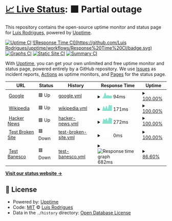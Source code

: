 # [📈 Live Status](https://knightpong.github.io/upptime): <!--live status--> **🟧 Partial outage**

This repository contains the open-source uptime monitor and status page for [Luis Rodrigues](https://knightpong.github.io/upptime), powered by [Upptime](https://github.com/upptime/upptime).

[![Uptime CI](https://github.com/knightpong/upptime/workflows/Uptime%20CI/badge.svg)](https://github.com/knightpong/upptime/actions?query=workflow%3A%22Uptime+CI%22)
[![Response Time CI](https://github.com/Luis Rodrigues/upptime/workflows/Response%20Time%20CI/badge.svg)](https://github.com/knightpong/upptime/actions?query=workflow%3A%22Response+Time+CI%22)
[![Graphs CI](https://github.com/knightpong/upptime/workflows/Graphs%20CI/badge.svg)](https://github.com/knightpong/upptime/actions?query=workflow%3A%22Graphs+CI%22)
[![Static Site CI](https://github.com/knightpong/upptime/workflows/Static%20Site%20CI/badge.svg)](https://github.com/knightpong/upptime/actions?query=workflow%3A%22Static+Site+CI%22)
[![Summary CI](https://github.com/knightpong/upptime/workflows/Summary%20CI/badge.svg)](https://github.com/knightpong/upptime/actions?query=workflow%3A%22Summary+CI%22)

With [Upptime](https://upptime.js.org), you can get your own unlimited and free uptime monitor and status page, powered entirely by a GitHub repository. We use [Issues](https://github.com/knightpong/upptime/issues) as incident reports, [Actions](https://github.com/knightpong/upptime/actions) as uptime monitors, and [Pages](https://knightpong.github.io/upptime) for the status page.

<!--start: status pages-->
<!-- This summary is generated by Upptime (https://github.com/upptime/upptime) -->
<!-- Do not edit this manually, your changes will be overwritten -->
<!-- prettier-ignore -->
| URL | Status | History | Response Time | Uptime |
| --- | ------ | ------- | ------------- | ------ |
| <img alt="" src="https://favicons.githubusercontent.com/www.google.com" height="13"> [Google](https://www.google.com) | 🟩 Up | [google.yml](https://github.com/knightpong/servDispBan/commits/HEAD/history/google.yml) | <details><summary><img alt="Response time graph" src="./graphs/google/response-time-week.png" height="20"> 94ms</summary><br><a href="https://knightpong.github.io/upptime/history/google"><img alt="Response time 94" src="https://img.shields.io/endpoint?url=https%3A%2F%2Fraw.githubusercontent.com%2Fknightpong%2FservDispBan%2FHEAD%2Fapi%2Fgoogle%2Fresponse-time.json"></a><br><a href="https://knightpong.github.io/upptime/history/google"><img alt="24-hour response time 94" src="https://img.shields.io/endpoint?url=https%3A%2F%2Fraw.githubusercontent.com%2Fknightpong%2FservDispBan%2FHEAD%2Fapi%2Fgoogle%2Fresponse-time-day.json"></a><br><a href="https://knightpong.github.io/upptime/history/google"><img alt="7-day response time 94" src="https://img.shields.io/endpoint?url=https%3A%2F%2Fraw.githubusercontent.com%2Fknightpong%2FservDispBan%2FHEAD%2Fapi%2Fgoogle%2Fresponse-time-week.json"></a><br><a href="https://knightpong.github.io/upptime/history/google"><img alt="30-day response time 94" src="https://img.shields.io/endpoint?url=https%3A%2F%2Fraw.githubusercontent.com%2Fknightpong%2FservDispBan%2FHEAD%2Fapi%2Fgoogle%2Fresponse-time-month.json"></a><br><a href="https://knightpong.github.io/upptime/history/google"><img alt="1-year response time 94" src="https://img.shields.io/endpoint?url=https%3A%2F%2Fraw.githubusercontent.com%2Fknightpong%2FservDispBan%2FHEAD%2Fapi%2Fgoogle%2Fresponse-time-year.json"></a></details> | <details><summary><a href="https://knightpong.github.io/upptime/history/google">100.00%</a></summary><a href="https://knightpong.github.io/upptime/history/google"><img alt="All-time uptime 100.00%" src="https://img.shields.io/endpoint?url=https%3A%2F%2Fraw.githubusercontent.com%2Fknightpong%2FservDispBan%2FHEAD%2Fapi%2Fgoogle%2Fuptime.json"></a><br><a href="https://knightpong.github.io/upptime/history/google"><img alt="24-hour uptime 100.00%" src="https://img.shields.io/endpoint?url=https%3A%2F%2Fraw.githubusercontent.com%2Fknightpong%2FservDispBan%2FHEAD%2Fapi%2Fgoogle%2Fuptime-day.json"></a><br><a href="https://knightpong.github.io/upptime/history/google"><img alt="7-day uptime 100.00%" src="https://img.shields.io/endpoint?url=https%3A%2F%2Fraw.githubusercontent.com%2Fknightpong%2FservDispBan%2FHEAD%2Fapi%2Fgoogle%2Fuptime-week.json"></a><br><a href="https://knightpong.github.io/upptime/history/google"><img alt="30-day uptime 100.00%" src="https://img.shields.io/endpoint?url=https%3A%2F%2Fraw.githubusercontent.com%2Fknightpong%2FservDispBan%2FHEAD%2Fapi%2Fgoogle%2Fuptime-month.json"></a><br><a href="https://knightpong.github.io/upptime/history/google"><img alt="1-year uptime 100.00%" src="https://img.shields.io/endpoint?url=https%3A%2F%2Fraw.githubusercontent.com%2Fknightpong%2FservDispBan%2FHEAD%2Fapi%2Fgoogle%2Fuptime-year.json"></a></details>
| <img alt="" src="https://favicons.githubusercontent.com/en.wikipedia.org" height="13"> [Wikipedia](https://en.wikipedia.org) | 🟩 Up | [wikipedia.yml](https://github.com/knightpong/servDispBan/commits/HEAD/history/wikipedia.yml) | <details><summary><img alt="Response time graph" src="./graphs/wikipedia/response-time-week.png" height="20"> 171ms</summary><br><a href="https://knightpong.github.io/upptime/history/wikipedia"><img alt="Response time 171" src="https://img.shields.io/endpoint?url=https%3A%2F%2Fraw.githubusercontent.com%2Fknightpong%2FservDispBan%2FHEAD%2Fapi%2Fwikipedia%2Fresponse-time.json"></a><br><a href="https://knightpong.github.io/upptime/history/wikipedia"><img alt="24-hour response time 171" src="https://img.shields.io/endpoint?url=https%3A%2F%2Fraw.githubusercontent.com%2Fknightpong%2FservDispBan%2FHEAD%2Fapi%2Fwikipedia%2Fresponse-time-day.json"></a><br><a href="https://knightpong.github.io/upptime/history/wikipedia"><img alt="7-day response time 171" src="https://img.shields.io/endpoint?url=https%3A%2F%2Fraw.githubusercontent.com%2Fknightpong%2FservDispBan%2FHEAD%2Fapi%2Fwikipedia%2Fresponse-time-week.json"></a><br><a href="https://knightpong.github.io/upptime/history/wikipedia"><img alt="30-day response time 171" src="https://img.shields.io/endpoint?url=https%3A%2F%2Fraw.githubusercontent.com%2Fknightpong%2FservDispBan%2FHEAD%2Fapi%2Fwikipedia%2Fresponse-time-month.json"></a><br><a href="https://knightpong.github.io/upptime/history/wikipedia"><img alt="1-year response time 171" src="https://img.shields.io/endpoint?url=https%3A%2F%2Fraw.githubusercontent.com%2Fknightpong%2FservDispBan%2FHEAD%2Fapi%2Fwikipedia%2Fresponse-time-year.json"></a></details> | <details><summary><a href="https://knightpong.github.io/upptime/history/wikipedia">100.00%</a></summary><a href="https://knightpong.github.io/upptime/history/wikipedia"><img alt="All-time uptime 100.00%" src="https://img.shields.io/endpoint?url=https%3A%2F%2Fraw.githubusercontent.com%2Fknightpong%2FservDispBan%2FHEAD%2Fapi%2Fwikipedia%2Fuptime.json"></a><br><a href="https://knightpong.github.io/upptime/history/wikipedia"><img alt="24-hour uptime 100.00%" src="https://img.shields.io/endpoint?url=https%3A%2F%2Fraw.githubusercontent.com%2Fknightpong%2FservDispBan%2FHEAD%2Fapi%2Fwikipedia%2Fuptime-day.json"></a><br><a href="https://knightpong.github.io/upptime/history/wikipedia"><img alt="7-day uptime 100.00%" src="https://img.shields.io/endpoint?url=https%3A%2F%2Fraw.githubusercontent.com%2Fknightpong%2FservDispBan%2FHEAD%2Fapi%2Fwikipedia%2Fuptime-week.json"></a><br><a href="https://knightpong.github.io/upptime/history/wikipedia"><img alt="30-day uptime 100.00%" src="https://img.shields.io/endpoint?url=https%3A%2F%2Fraw.githubusercontent.com%2Fknightpong%2FservDispBan%2FHEAD%2Fapi%2Fwikipedia%2Fuptime-month.json"></a><br><a href="https://knightpong.github.io/upptime/history/wikipedia"><img alt="1-year uptime 100.00%" src="https://img.shields.io/endpoint?url=https%3A%2F%2Fraw.githubusercontent.com%2Fknightpong%2FservDispBan%2FHEAD%2Fapi%2Fwikipedia%2Fuptime-year.json"></a></details>
| <img alt="" src="https://favicons.githubusercontent.com/news.ycombinator.com" height="13"> [Hacker News](https://news.ycombinator.com) | 🟩 Up | [hacker-news.yml](https://github.com/knightpong/servDispBan/commits/HEAD/history/hacker-news.yml) | <details><summary><img alt="Response time graph" src="./graphs/hacker-news/response-time-week.png" height="20"> 272ms</summary><br><a href="https://knightpong.github.io/upptime/history/hacker-news"><img alt="Response time 272" src="https://img.shields.io/endpoint?url=https%3A%2F%2Fraw.githubusercontent.com%2Fknightpong%2FservDispBan%2FHEAD%2Fapi%2Fhacker-news%2Fresponse-time.json"></a><br><a href="https://knightpong.github.io/upptime/history/hacker-news"><img alt="24-hour response time 272" src="https://img.shields.io/endpoint?url=https%3A%2F%2Fraw.githubusercontent.com%2Fknightpong%2FservDispBan%2FHEAD%2Fapi%2Fhacker-news%2Fresponse-time-day.json"></a><br><a href="https://knightpong.github.io/upptime/history/hacker-news"><img alt="7-day response time 272" src="https://img.shields.io/endpoint?url=https%3A%2F%2Fraw.githubusercontent.com%2Fknightpong%2FservDispBan%2FHEAD%2Fapi%2Fhacker-news%2Fresponse-time-week.json"></a><br><a href="https://knightpong.github.io/upptime/history/hacker-news"><img alt="30-day response time 272" src="https://img.shields.io/endpoint?url=https%3A%2F%2Fraw.githubusercontent.com%2Fknightpong%2FservDispBan%2FHEAD%2Fapi%2Fhacker-news%2Fresponse-time-month.json"></a><br><a href="https://knightpong.github.io/upptime/history/hacker-news"><img alt="1-year response time 272" src="https://img.shields.io/endpoint?url=https%3A%2F%2Fraw.githubusercontent.com%2Fknightpong%2FservDispBan%2FHEAD%2Fapi%2Fhacker-news%2Fresponse-time-year.json"></a></details> | <details><summary><a href="https://knightpong.github.io/upptime/history/hacker-news">100.00%</a></summary><a href="https://knightpong.github.io/upptime/history/hacker-news"><img alt="All-time uptime 100.00%" src="https://img.shields.io/endpoint?url=https%3A%2F%2Fraw.githubusercontent.com%2Fknightpong%2FservDispBan%2FHEAD%2Fapi%2Fhacker-news%2Fuptime.json"></a><br><a href="https://knightpong.github.io/upptime/history/hacker-news"><img alt="24-hour uptime 100.00%" src="https://img.shields.io/endpoint?url=https%3A%2F%2Fraw.githubusercontent.com%2Fknightpong%2FservDispBan%2FHEAD%2Fapi%2Fhacker-news%2Fuptime-day.json"></a><br><a href="https://knightpong.github.io/upptime/history/hacker-news"><img alt="7-day uptime 100.00%" src="https://img.shields.io/endpoint?url=https%3A%2F%2Fraw.githubusercontent.com%2Fknightpong%2FservDispBan%2FHEAD%2Fapi%2Fhacker-news%2Fuptime-week.json"></a><br><a href="https://knightpong.github.io/upptime/history/hacker-news"><img alt="30-day uptime 100.00%" src="https://img.shields.io/endpoint?url=https%3A%2F%2Fraw.githubusercontent.com%2Fknightpong%2FservDispBan%2FHEAD%2Fapi%2Fhacker-news%2Fuptime-month.json"></a><br><a href="https://knightpong.github.io/upptime/history/hacker-news"><img alt="1-year uptime 100.00%" src="https://img.shields.io/endpoint?url=https%3A%2F%2Fraw.githubusercontent.com%2Fknightpong%2FservDispBan%2FHEAD%2Fapi%2Fhacker-news%2Fuptime-year.json"></a></details>
| <img alt="" src="https://favicons.githubusercontent.com/thissitedoesnotexist.koj.co" height="13"> [Test Broken Site](https://thissitedoesnotexist.koj.co) | 🟥 Down | [test-broken-site.yml](https://github.com/knightpong/servDispBan/commits/HEAD/history/test-broken-site.yml) | <details><summary><img alt="Response time graph" src="./graphs/test-broken-site/response-time-week.png" height="20"> 0ms</summary><br><a href="https://knightpong.github.io/upptime/history/test-broken-site"><img alt="Response time 0" src="https://img.shields.io/endpoint?url=https%3A%2F%2Fraw.githubusercontent.com%2Fknightpong%2FservDispBan%2FHEAD%2Fapi%2Ftest-broken-site%2Fresponse-time.json"></a><br><a href="https://knightpong.github.io/upptime/history/test-broken-site"><img alt="24-hour response time 0" src="https://img.shields.io/endpoint?url=https%3A%2F%2Fraw.githubusercontent.com%2Fknightpong%2FservDispBan%2FHEAD%2Fapi%2Ftest-broken-site%2Fresponse-time-day.json"></a><br><a href="https://knightpong.github.io/upptime/history/test-broken-site"><img alt="7-day response time 0" src="https://img.shields.io/endpoint?url=https%3A%2F%2Fraw.githubusercontent.com%2Fknightpong%2FservDispBan%2FHEAD%2Fapi%2Ftest-broken-site%2Fresponse-time-week.json"></a><br><a href="https://knightpong.github.io/upptime/history/test-broken-site"><img alt="30-day response time 0" src="https://img.shields.io/endpoint?url=https%3A%2F%2Fraw.githubusercontent.com%2Fknightpong%2FservDispBan%2FHEAD%2Fapi%2Ftest-broken-site%2Fresponse-time-month.json"></a><br><a href="https://knightpong.github.io/upptime/history/test-broken-site"><img alt="1-year response time 0" src="https://img.shields.io/endpoint?url=https%3A%2F%2Fraw.githubusercontent.com%2Fknightpong%2FservDispBan%2FHEAD%2Fapi%2Ftest-broken-site%2Fresponse-time-year.json"></a></details> | <details><summary><a href="https://knightpong.github.io/upptime/history/test-broken-site">100.00%</a></summary><a href="https://knightpong.github.io/upptime/history/test-broken-site"><img alt="All-time uptime 100.00%" src="https://img.shields.io/endpoint?url=https%3A%2F%2Fraw.githubusercontent.com%2Fknightpong%2FservDispBan%2FHEAD%2Fapi%2Ftest-broken-site%2Fuptime.json"></a><br><a href="https://knightpong.github.io/upptime/history/test-broken-site"><img alt="24-hour uptime 100.00%" src="https://img.shields.io/endpoint?url=https%3A%2F%2Fraw.githubusercontent.com%2Fknightpong%2FservDispBan%2FHEAD%2Fapi%2Ftest-broken-site%2Fuptime-day.json"></a><br><a href="https://knightpong.github.io/upptime/history/test-broken-site"><img alt="7-day uptime 100.00%" src="https://img.shields.io/endpoint?url=https%3A%2F%2Fraw.githubusercontent.com%2Fknightpong%2FservDispBan%2FHEAD%2Fapi%2Ftest-broken-site%2Fuptime-week.json"></a><br><a href="https://knightpong.github.io/upptime/history/test-broken-site"><img alt="30-day uptime 100.00%" src="https://img.shields.io/endpoint?url=https%3A%2F%2Fraw.githubusercontent.com%2Fknightpong%2FservDispBan%2FHEAD%2Fapi%2Ftest-broken-site%2Fuptime-month.json"></a><br><a href="https://knightpong.github.io/upptime/history/test-broken-site"><img alt="1-year uptime 100.00%" src="https://img.shields.io/endpoint?url=https%3A%2F%2Fraw.githubusercontent.com%2Fknightpong%2FservDispBan%2FHEAD%2Fapi%2Ftest-broken-site%2Fuptime-year.json"></a></details>
| <img alt="" src="https://favicons.githubusercontent.com/test.banescosegurosonline.com" height="13"> [Test Banesco](http://test.banescosegurosonline.com/ibProfile/authentication/loginProcess) | 🟥 Down | [test-banesco.yml](https://github.com/knightpong/servDispBan/commits/HEAD/history/test-banesco.yml) | <details><summary><img alt="Response time graph" src="./graphs/test-banesco/response-time-week.png" height="20"> 682ms</summary><br><a href="https://knightpong.github.io/upptime/history/test-banesco"><img alt="Response time 682" src="https://img.shields.io/endpoint?url=https%3A%2F%2Fraw.githubusercontent.com%2Fknightpong%2FservDispBan%2FHEAD%2Fapi%2Ftest-banesco%2Fresponse-time.json"></a><br><a href="https://knightpong.github.io/upptime/history/test-banesco"><img alt="24-hour response time 682" src="https://img.shields.io/endpoint?url=https%3A%2F%2Fraw.githubusercontent.com%2Fknightpong%2FservDispBan%2FHEAD%2Fapi%2Ftest-banesco%2Fresponse-time-day.json"></a><br><a href="https://knightpong.github.io/upptime/history/test-banesco"><img alt="7-day response time 682" src="https://img.shields.io/endpoint?url=https%3A%2F%2Fraw.githubusercontent.com%2Fknightpong%2FservDispBan%2FHEAD%2Fapi%2Ftest-banesco%2Fresponse-time-week.json"></a><br><a href="https://knightpong.github.io/upptime/history/test-banesco"><img alt="30-day response time 682" src="https://img.shields.io/endpoint?url=https%3A%2F%2Fraw.githubusercontent.com%2Fknightpong%2FservDispBan%2FHEAD%2Fapi%2Ftest-banesco%2Fresponse-time-month.json"></a><br><a href="https://knightpong.github.io/upptime/history/test-banesco"><img alt="1-year response time 682" src="https://img.shields.io/endpoint?url=https%3A%2F%2Fraw.githubusercontent.com%2Fknightpong%2FservDispBan%2FHEAD%2Fapi%2Ftest-banesco%2Fresponse-time-year.json"></a></details> | <details><summary><a href="https://knightpong.github.io/upptime/history/test-banesco">86.60%</a></summary><a href="https://knightpong.github.io/upptime/history/test-banesco"><img alt="All-time uptime 86.60%" src="https://img.shields.io/endpoint?url=https%3A%2F%2Fraw.githubusercontent.com%2Fknightpong%2FservDispBan%2FHEAD%2Fapi%2Ftest-banesco%2Fuptime.json"></a><br><a href="https://knightpong.github.io/upptime/history/test-banesco"><img alt="24-hour uptime 86.60%" src="https://img.shields.io/endpoint?url=https%3A%2F%2Fraw.githubusercontent.com%2Fknightpong%2FservDispBan%2FHEAD%2Fapi%2Ftest-banesco%2Fuptime-day.json"></a><br><a href="https://knightpong.github.io/upptime/history/test-banesco"><img alt="7-day uptime 86.60%" src="https://img.shields.io/endpoint?url=https%3A%2F%2Fraw.githubusercontent.com%2Fknightpong%2FservDispBan%2FHEAD%2Fapi%2Ftest-banesco%2Fuptime-week.json"></a><br><a href="https://knightpong.github.io/upptime/history/test-banesco"><img alt="30-day uptime 86.60%" src="https://img.shields.io/endpoint?url=https%3A%2F%2Fraw.githubusercontent.com%2Fknightpong%2FservDispBan%2FHEAD%2Fapi%2Ftest-banesco%2Fuptime-month.json"></a><br><a href="https://knightpong.github.io/upptime/history/test-banesco"><img alt="1-year uptime 86.60%" src="https://img.shields.io/endpoint?url=https%3A%2F%2Fraw.githubusercontent.com%2Fknightpong%2FservDispBan%2FHEAD%2Fapi%2Ftest-banesco%2Fuptime-year.json"></a></details>

<!--end: status pages-->

[**Visit our status website →**](https://knightpong.github.io/upptime)

## 📄 License

- Powered by: [Upptime](https://github.com/upptime/upptime)
- Code: [MIT](./LICENSE) © [Luis Rodrigues](https://knightpong.github.io/upptime)
- Data in the `./history` directory: [Open Database License](https://opendatacommons.org/licenses/odbl/1-0/)
